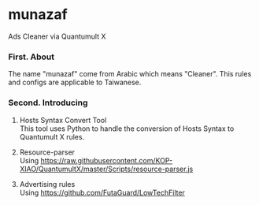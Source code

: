 # munazaf
Ads Cleaner via Quantumult X

### First. About
The name "munazaf" come from Arabic which means "Cleaner".
This rules and configs are applicable to Taiwanese.

### Second. Introducing
1. Hosts Syntax Convert Tool  
This tool uses Python to handle the conversion of Hosts Syntax to Quantumult X rules.  

2. Resource-parser  
Using https://raw.githubusercontent.com/KOP-XIAO/QuantumultX/master/Scripts/resource-parser.js  

3. Advertising rules  
Using https://github.com/FutaGuard/LowTechFilter  
